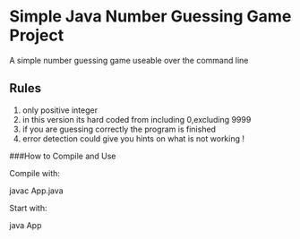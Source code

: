 # Simple Java Number Guessing Game Project

 A simple number guessing game useable over the command line 

## Rules

1. only positive integer
2. in this version its hard coded from including 0,excluding 9999
3. if you are guessing correctly the program is finished
4. error detection could give you hints on what is not working !


###How to Compile and Use

Compile with:
 
 javac App.java
 

Start with:
 
 java App
